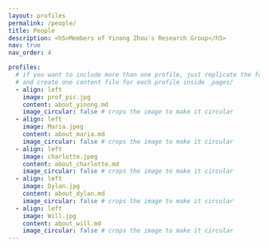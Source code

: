 ```yaml
---
layout: profiles
permalink: /people/
title: People
description: <h5>Members of Yinong Zhou's Research Group</h5>
nav: true
nav_order: 4

profiles:
  # if you want to include more than one profile, just replicate the following block
  # and create one content file for each profile inside _pages/
  - align: left
    image: prof_pic.jpg
    content: about_yinong.md
    image_circular: false # crops the image to make it circular
  - align: left
    image: Maria.jpeg
    content: about_maria.md
    image_circular: false # crops the image to make it circular
  - align: left
    image: charlotte.jpeg
    content: about_charlotte.md
    image_circular: false # crops the image to make it circular
  - align: left
    image: Dylan.jpg
    content: about_dylan.md
    image_circular: false # crops the image to make it circular
  - align: left
    image: Will.jpg
    content: about_will.md
    image_circular: false # crops the image to make it circular
---
```

